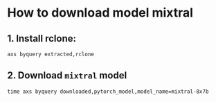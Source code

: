 # How to download model mixtral

## 1. Install rclone:
```
axs byquery extracted,rclone
```

## 2. Download `mixtral` model
```
time axs byquery downloaded,pytorch_model,model_name=mixtral-8x7b
```

